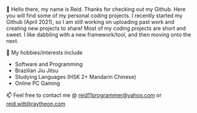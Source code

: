 👋 Hello there, my name is Reid. Thanks for checking out my Github.
Here you will find some of my personal coding projects. I recently started my Github (April 2021),
so I am still working on uploading past work and creating new projects to share! Most of my 
coding projects are short and sweet. I like dabbling with a new framework/tool, and then moving
onto the next. 

👀 My hobbies/interests include
  - Software and Programming
  - Brazilian Jiu Jitsu
  - Studying Languages (HSK 2+ Mandarin Chinese)
  - Online PC Gaming
  
📫 Feel free to contact me @ reid11programmer@yahoo.com or reid.witt@raytheon.com

<!---
RDubby/RDubby is a ✨ special ✨ repository because its `README.md` (this file) appears on your GitHub profile.
You can click the Preview link to take a look at your changes.
--->
